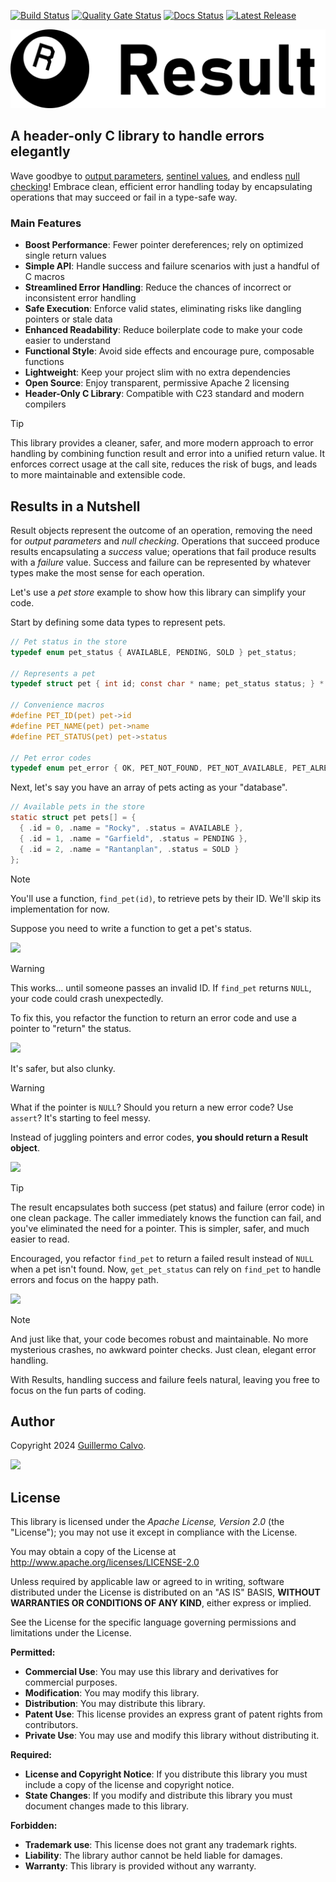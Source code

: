 
[![Build Status][BADGE_BUILD_STATUS]][BUILD_STATUS]
[![Quality Gate Status][BADGE_QUALITY_GATE]][QUALITY_GATE]
[![Docs Status][BADGE_DOCS_STATUS]][DOCS]
[![Latest Release][BADGE_LATEST_RELEASE]][RELEASES]

![Result Library][LOGO]


## A header-only C library to handle errors elegantly

Wave goodbye to [output parameters][OUTPUT_PARAMETERS], [sentinel values][SENTINEL_VALUE], and endless
[null checking][NULL_CHECKING]! Embrace clean, efficient error handling today by encapsulating operations that may
succeed or fail in a type-safe way.

### Main Features

- **Boost Performance**: Fewer pointer dereferences; rely on optimized single return values
- **Simple API**: Handle success and failure scenarios with just a handful of C macros
- **Streamlined Error Handling**: Reduce the chances of incorrect or inconsistent error handling
- **Safe Execution**: Enforce valid states, eliminating risks like dangling pointers or stale data
- **Enhanced Readability**: Reduce boilerplate code to make your code easier to understand
- **Functional Style**: Avoid side effects and encourage pure, composable functions
- **Lightweight**: Keep your project slim with no extra dependencies
- **Open Source**: Enjoy transparent, permissive Apache 2 licensing
- **Header-Only C Library**: Compatible with C23 standard and modern compilers

> [!TIP]
> This library provides a cleaner, safer, and more modern approach to error handling by combining function result and
> error into a unified return value. It enforces correct usage at the call site, reduces the risk of bugs, and leads to
> more maintainable and extensible code.


## Results in a Nutshell

Result objects represent the outcome of an operation, removing the need for *output parameters* and *null checking*.
Operations that succeed produce results encapsulating a *success* value; operations that fail produce results with a
*failure* value. Success and failure can be represented by whatever types make the most sense for each operation.

Let's use a *pet store* example to show how this library can simplify your code.

Start by defining some data types to represent pets.

```c
// Pet status in the store
typedef enum pet_status { AVAILABLE, PENDING, SOLD } pet_status;

// Represents a pet
typedef struct pet { int id; const char * name; pet_status status; } * Pet;

// Convenience macros
#define PET_ID(pet) pet->id
#define PET_NAME(pet) pet->name
#define PET_STATUS(pet) pet->status

// Pet error codes
typedef enum pet_error { OK, PET_NOT_FOUND, PET_NOT_AVAILABLE, PET_ALREADY_SOLD } pet_error;
```

Next, let's say you have an array of pets acting as your "database".

```c
// Available pets in the store
static struct pet pets[] = {
  { .id = 0, .name = "Rocky", .status = AVAILABLE },
  { .id = 1, .name = "Garfield", .status = PENDING },
  { .id = 2, .name = "Rantanplan", .status = SOLD }
};
```

> [!NOTE]
> You'll use a function, `find_pet(id)`, to retrieve pets by their ID. We'll skip its implementation for now.

Suppose you need to write a function to get a pet's status.

![][EXAMPLE_EARLY_ATTEMPT]

> [!WARNING]
> This works... until someone passes an invalid ID. If `find_pet` returns `NULL`, your code could crash unexpectedly.

To fix this, you refactor the function to return an error code and use a pointer to "return" the status.

![][EXAMPLE_USING_POINTERS]

It's safer, but also clunky.

> [!WARNING]
> What if the pointer is `NULL`? Should you return a new error code? Use `assert`? It's starting to feel messy.

Instead of juggling pointers and error codes, **you should return a Result object**.

![][EXAMPLE_USING_RESULTS]

> [!TIP]
> The result encapsulates both success (pet status) and failure (error code) in one clean package. The caller
> immediately knows the function can fail, and you've eliminated the need for a pointer. This is simpler, safer, and
> much easier to read.

Encouraged, you refactor `find_pet` to return a failed result instead of `NULL` when a pet isn't found. Now,
`get_pet_status` can rely on `find_pet` to handle errors and focus on the happy path.

![][EXAMPLE_EMBRACING_RESULTS]

> [!NOTE]
> And just like that, your code becomes robust and maintainable. No more mysterious crashes, no awkward pointer checks.
> Just clean, elegant error handling.

With Results, handling success and failure feels natural, leaving you free to focus on the fun parts of coding.


## Author

Copyright 2024 [Guillermo Calvo][AUTHOR].

[![][GUILLERMO_IMAGE]][GUILLERMO]


## License

This library is licensed under the *Apache License, Version 2.0* (the "License");
you may not use it except in compliance with the License.

You may obtain a copy of the License at <http://www.apache.org/licenses/LICENSE-2.0>

Unless required by applicable law or agreed to in writing, software distributed under the License
is distributed on an "AS IS" BASIS, **WITHOUT WARRANTIES OR CONDITIONS OF ANY KIND**, either express or implied.

See the License for the specific language governing permissions and limitations under the License.


**Permitted:**

- **Commercial Use**: You may use this library and derivatives for commercial purposes.
- **Modification**: You may modify this library.
- **Distribution**: You may distribute this library.
- **Patent Use**: This license provides an express grant of patent rights from contributors.
- **Private Use**: You may use and modify this library without distributing it.

**Required:**

- **License and Copyright Notice**: If you distribute this library you must include a copy of the license and copyright
  notice.
- **State Changes**: If you modify and distribute this library you must document changes made to this library.

**Forbidden:**

- **Trademark use**: This license does not grant any trademark rights.
- **Liability**: The library author cannot be held liable for damages.
- **Warranty**: This library is provided without any warranty.


[AUTHOR]:                       https://github.com/guillermocalvo/
[BADGE_BUILD_STATUS]:           https://github.com/guillermocalvo/resultlib/workflows/Build/badge.svg
[BADGE_DOCS_STATUS]:            https://github.com/guillermocalvo/resultlib/workflows/Docs/badge.svg
[BADGE_LATEST_RELEASE]:         https://img.shields.io/github/v/release/guillermocalvo/resultlib
[BADGE_QUALITY_GATE]:           https://sonarcloud.io/api/project_badges/measure?project=guillermocalvo_resultlib&metric=alert_status
[BUILD_STATUS]:                 https://github.com/guillermocalvo/resultlib/actions?query=workflow%3ABuild
[COMPOUND_LITERALS]:            https://gcc.gnu.org/onlinedocs/gcc-3.3/gcc/Compound-Literals.html
[DESIGNATED_INITIALIZERS]:      https://gcc.gnu.org/onlinedocs/gcc-3.3/gcc/Designated-Inits.html
[DOCS]:                         https://result.guillermo.dev/
[EXAMPLE_EARLY_ATTEMPT]:        docs/early-attempt.png
[EXAMPLE_EMBRACING_RESULTS]:    docs/embracing-results.png
[EXAMPLE_USING_POINTERS]:       docs/using-pointers.png
[EXAMPLE_USING_RESULTS]:        docs/using-results.png
[GUILLERMO]:                    https://guillermo.dev/
[GUILLERMO_IMAGE]:              https://guillermo.dev/assets/images/thumb.png
[LOGO]:                         docs/result-logo.svg
[NULL_CHECKING]:                https://en.wikipedia.org/wiki/Nullable_type#Compared_with_null_pointers
[OUTPUT_PARAMETERS]:            https://en.wikipedia.org/wiki/Parameter_(computer_programming)#Output_parameters
[QUALITY_GATE]:                 https://sonarcloud.io/dashboard?id=guillermocalvo_resultlib
[RELEASES]:                     https://github.com/guillermocalvo/resultlib/releases
[SENTINEL_VALUE]:               https://en.wikipedia.org/wiki/Sentinel_value
[TYPEOF]:                       https://www.open-std.org/jtc1/sc22/wg14/www/docs/n2899.htm
